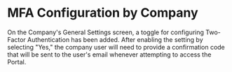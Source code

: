 # MFA Configuration by Company

On the Company's General Settings screen, a toggle for configuring Two-Factor Authentication has been added. After enabling the setting by selecting "Yes," the company user will need to provide a confirmation code that will be sent to the user's email whenever attempting to access the Portal.
